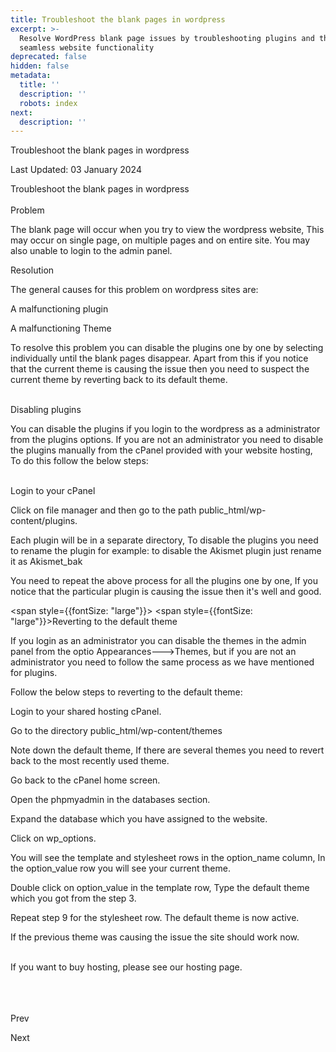 ```yaml
---
title: Troubleshoot the blank pages in wordpress
excerpt: >-
  Resolve WordPress blank page issues by troubleshooting plugins and themes for
  seamless website functionality
deprecated: false
hidden: false
metadata:
  title: ''
  description: ''
  robots: index
next:
  description: ''
---
```


<div class="page-header">
Troubleshoot the blank pages in wordpress
</div>

<span class="icon-calendar" aria-hidden="true"></span>

Last Updated: 03 January 2024 

<div itemprop="articleBody">
<span style={{fontSize: "large"}}><span style={{fontSize: "xx-large"}} data-sheets-value="{&quot;1&quot;:2,&quot;2&quot;:&quot;Troubleshoot the blank pages in wordpress&quot;}" data-sheets-userformat="{&quot;2&quot;:769,&quot;3&quot;:{&quot;1&quot;:0},&quot;11&quot;:4,&quot;12&quot;:0}">Troubleshoot the blank pages in wordpress</span><br /><br /></span>
<span style={{fontSize: "large"}}>Problem</span>
<div><span style={{fontSize: "large"}}> </span></div>
<p dir="ltr"><span style={{fontSize: "large"}}>The blank page will occur when you try to view the wordpress website, This may occur on single page, on multiple pages and on entire site. You may also unable to login to the admin panel.</span></p>
<p><span style={{fontSize: "large"}}> </span></p>
<span style={{fontSize: "large"}}>Resolution</span>
<div><span style={{fontSize: "large"}}> </span></div>
<p dir="ltr"><span style={{fontSize: "large"}}>The general causes for this problem on wordpress sites are:</span></p>
<p><span style={{fontSize: "large"}}> </span></p>

<p dir="ltr"><span style={{fontSize: "large"}}>A malfunctioning plugin </span></p>

<p dir="ltr"><span style={{fontSize: "large"}}>A malfunctioning Theme</span></p>

<p><span style={{fontSize: "large"}}> </span></p>
<p dir="ltr"><span style={{fontSize: "large"}}>To resolve this problem you can disable the plugins one by one by selecting individually until the blank pages disappear. Apart from this if you notice that the current theme is causing the issue then you need to suspect the current theme by reverting back to its default theme.<br /><br /></span></p>
<span style={{fontSize: "large"}}>Disabling plugins</span>
<div><span style={{fontSize: "large"}}> </span></div>
<p dir="ltr"><span style={{fontSize: "large"}}>You can disable the plugins if you login to the wordpress as a administrator from the plugins options. If you are not an administrator you need to disable the plugins manually from the cPanel provided with your website hosting, To do this follow the below steps:<br /><br /></span></p>

<p dir="ltr"><span style={{fontSize: "large"}}>Login to your cPanel</span></p>

<p dir="ltr"><span style={{fontSize: "large"}}>Click on file manager and then go to the path public_html/wp-content/plugins.</span></p>

<p dir="ltr"><span style={{fontSize: "large"}}>Each plugin will be in a separate directory, To disable the plugins you need to rename the plugin for example: to disable the Akismet plugin just rename it as Akismet_bak</span></p>

<p dir="ltr"><span style={{fontSize: "large"}}>You need to repeat the above process for all the plugins one by one, If you notice that the particular plugin is causing the issue then it's well and good.</span></p>

<span style={{fontSize: "large"}}> </span>
<span style={{fontSize: "large"}}>Reverting to the default theme</span>
<div><span style={{fontSize: "large"}}> </span></div>
<p dir="ltr"><span style={{fontSize: "large"}}>If you login as an administrator you can disable the themes in the admin panel from the optio Appearances---&gt;Themes, but if you are not an administrator you need to follow the same process as we have mentioned for plugins.</span></p>
<p><span style={{fontSize: "large"}}> </span></p>
<p dir="ltr"><span style={{fontSize: "large"}}>Follow the below steps to reverting to the default theme:</span></p>

<p dir="ltr"><span style={{fontSize: "large"}}>Login to your shared hosting cPanel.</span></p>

<p dir="ltr"><span style={{fontSize: "large"}}>Go to the directory public_html/wp-content/themes</span></p>

<p dir="ltr"><span style={{fontSize: "large"}}>Note down the default theme, If there are several themes you need to revert back to the most recently used theme.</span></p>

<p dir="ltr"><span style={{fontSize: "large"}}>Go back to the cPanel home screen.</span></p>

<p dir="ltr"><span style={{fontSize: "large"}}>Open the phpmyadmin in the databases section.</span></p>

<p dir="ltr"><span style={{fontSize: "large"}}>Expand the database which you have assigned to the website.</span></p>

<p dir="ltr"><span style={{fontSize: "large"}}>Click on wp_options.</span></p>

<p dir="ltr"><span style={{fontSize: "large"}}>You will see the template and stylesheet rows in the option_name column, In the option_value row you will see your current theme.</span></p>

<p dir="ltr"><span style={{fontSize: "large"}}>Double click on option_value in the template row, Type the default theme which you got from the step 3.</span></p>

<p dir="ltr"><span style={{fontSize: "large"}}>Repeat step 9 for the stylesheet row. The default theme is now active.</span></p>

<p dir="ltr"><span style={{fontSize: "large"}}>If the previous theme was causing the issue the site should work now.</span></p>

<div><span style={{fontSize: "large"}}><span style={{fontSize: "large"}}><br />If you want to buy hosting, please see our hosting page.<br /> <br /><br /><br /></span></span><span style={{fontSize: "large"}}> </span></div> </div>

<span class="icon-chevron-left" aria-hidden="true"></span> <span aria-hidden="true">Prev</span> 

<span aria-hidden="true">Next</span> <span class="icon-chevron-right" aria-hidden="true"></span> 

</div>